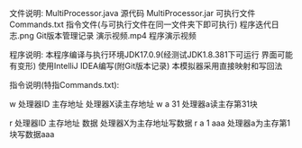 文件说明:
MultiProcessor.java 源代码
MultiProcessor.jar 可执行文件
Commands.txt 指令文件(与可执行文件在同一文件夹下即可执行)
程序迭代日志.png Git版本管理记录
演示视频.mp4 程序演示视频

程序说明:
本程序编译与执行环境JDK17.0.9(经测试JDK1.8.381下可运行 界面可能有变形)
使用IntelliJ IDEA编写(附Git版本记录)
本模拟器采用直接映射和写回法

指令说明(特指Commands.txt):

w 处理器ID 主存地址 处理器X读主存地址
w a 31 处理器a读主存第31块

r 处理器ID 主存地址 数据 处理器X为主存地址写数据
r a 1 aaa 处理器a为主存第1块写数据aaa